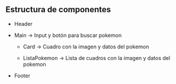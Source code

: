 ## Estructura de componentes

- Header

- Main -> Input y botón para buscar pokemon

    - Card -> Cuadro con la imagen y datos del pokemon

    - ListaPokemon -> Lista de cuadros con la imagen y datos del pokemon

- Footer